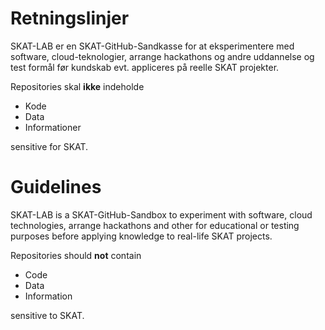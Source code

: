 # Retningslinjer

SKAT-LAB er en SKAT-GitHub-Sandkasse for at eksperimentere med software, cloud-teknologier, arrange hackathons og andre uddannelse og test formål før kundskab evt. appliceres på reelle SKAT projekter.

Repositories skal **ikke** indeholde
* Kode
* Data
* Informationer

sensitive for SKAT.

# Guidelines

SKAT-LAB is a SKAT-GitHub-Sandbox to experiment with software, cloud technologies, arrange hackathons and other for educational or testing purposes before applying knowledge to real-life SKAT projects.

Repositories should **not** contain
* Code
* Data
* Information

sensitive to SKAT.
